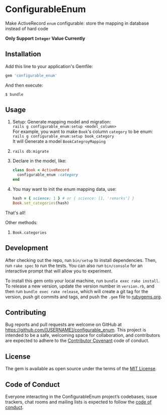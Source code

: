 # ConfigurableEnum

Make ActiveRecord `enum` configurable: store the mapping in database instead of hard code

**Only Support `Integer` Value Currently**

## Installation

Add this line to your application's Gemfile:

```ruby
gem 'configurable_enum'
```

And then execute:

    $ bundle

## Usage

1. Setup: Generate mapping model and migration:  
   `rails g configurable_enum:setup <model_column>`  
   For example, you want to make `Book`'s column `category` to be enum: `rails g configurable_enum:setup book_category`  
   It will Generate a model `BookCategroyMapping`
   
2. `rails db:migrate`
   
3. Declare in the model, like:
    ```ruby
    class Book < ActiveRecord
      configurable_enum :category
    end
    ```
    
4. You may want to init the enum mapping data, use:
    ```ruby
    hash = { science: 1 } # or { science: [1, 'remarks'] }
    Book.set_categories(hash)
    ```

That's all!

Other methods:

1. `Book.categories`

## Development

After checking out the repo, run `bin/setup` to install dependencies. Then, run `rake spec` to run the tests. You can also run `bin/console` for an interactive prompt that will allow you to experiment.

To install this gem onto your local machine, run `bundle exec rake install`. To release a new version, update the version number in `version.rb`, and then run `bundle exec rake release`, which will create a git tag for the version, push git commits and tags, and push the `.gem` file to [rubygems.org](https://rubygems.org).

## Contributing

Bug reports and pull requests are welcome on GitHub at https://github.com/[USERNAME]/configurable_enum. This project is intended to be a safe, welcoming space for collaboration, and contributors are expected to adhere to the [Contributor Covenant](http://contributor-covenant.org) code of conduct.

## License

The gem is available as open source under the terms of the [MIT License](https://opensource.org/licenses/MIT).

## Code of Conduct

Everyone interacting in the ConfigurableEnum project’s codebases, issue trackers, chat rooms and mailing lists is expected to follow the [code of conduct](https://github.com/[USERNAME]/configurable_enum/blob/master/CODE_OF_CONDUCT.md).
